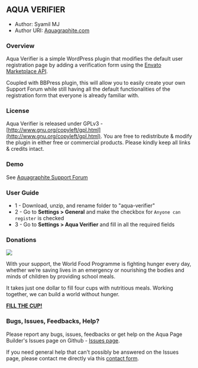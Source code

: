 ## AQUA VERIFIER

* Author:		Syamil MJ
* Author URI:	[Aquagraphite.com](http://aquagraphite.com)

### Overview

Aqua Verifier is a simple WordPress plugin that modifies the default user registration page by adding a verification form using the [Envato Marketplace API](http://themeforest.net/help/api).

Coupled with BBPress plugin, this will allow you to easily create your own Support Forum while still having all the default functionalities of the registration form that everyone is already familiar with.

### License

Aqua Verifier is released under GPLv3 - [http://www.gnu.org/copyleft/gpl.html](http://www.gnu.org/copyleft/gpl.html). You are free to redistribute & modify the plugin in either free or commercial products. Please kindly keep all links & credits intact.

### Demo

See [Aquagraphite Support Forum](http://support.aquagraphite.com/)

### User Guide

* 1 - Download, unzip, and rename folder to "aqua-verifier"
* 2 - Go to **Settings > General** and make the checkbox for `Anyone can register` is checked
* 3 - Go to **Settings > Aqua Verifier** and fill in all the required fields

### Donations

<a href="https://www.wfp.org/donate/fillthecup?icn=homepage-donate-cup&ici=small-button-link"><img src="https://www.wfp.org/sites/default/files/640x300_donation-form.jpg"/></a>

With your support, the World Food Programme is fighting hunger every day, whether we’re saving lives in an emergency or nourishing the bodies and minds of children by providing school meals.
 
It takes just one dollar to fill four cups with nutritious meals. Working together, we can build a world without hunger.

**<a href="https://www.wfp.org/donate/fillthecup?icn=homepage-donate-cup&ici=small-button-link">FILL THE CUP!</a>**

### Bugs, Issues, Feedbacks, Help?

Please report any bugs, issues, feedbacks or get help on the Aqua Page Builder's Issues page on Github - [Issues page](https://github.com/sy4mil/Aqua-Verifier/issues).

If you need general help that can't possibly be answered on the Issues page, please contact me directly via this [contact form](http://aquagraphite.com/about).